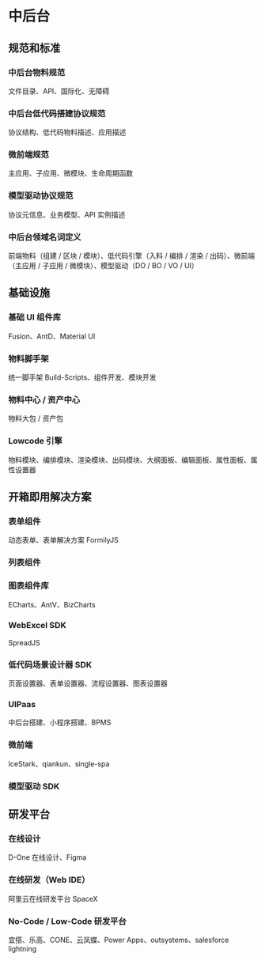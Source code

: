 # 中后台

## 规范和标准

### 中后台物料规范

文件目录、API、国际化、无障碍

### 中后台低代码搭建协议规范

协议结构、低代码物料描述、应用描述

### 微前端规范

主应用、子应用、微模块、生命周期函数

### 模型驱动协议规范

协议元信息、业务模型、API 实例描述

### 中后台领域名词定义

前端物料（组建 / 区块 / 模块）、低代码引擎（入料 / 编排 / 渲染 / 出码）、微前端（主应用 / 子应用 / 微模块）、模型驱动（DO / BO / VO / UI）

## 基础设施

### 基础 UI 组件库

Fusion、AntD、Material UI

### 物料脚手架

统一脚手架 Build-Scripts、组件开发、模块开发

### 物料中心 / 资产中心

物料大包 / 资产包

### Lowcode 引擎

物料模块、编排模块、渲染模块、出码模块、大纲面板、编辑面板、属性面板、属性设置器

## 开箱即用解决方案

### 表单组件

动态表单、表单解决方案 FormilyJS

### 列表组件

### 图表组件库

ECharts、AntV、BizCharts

### WebExcel SDK

SpreadJS

### 低代码场景设计器 SDK

页面设置器、表单设置器、流程设置器、图表设置器

### UIPaas

中后台搭建、小程序搭建、BPMS

### 微前端

IceStark、qiankun、single-spa

### 模型驱动 SDK

## 研发平台

### 在线设计

D-One 在线设计、Figma

### 在线研发（Web IDE）

阿里云在线研发平台 SpaceX

### No-Code / Low-Code 研发平台

宜搭、乐高、CONE、云凤蝶、Power Apps、outsystems、salesforce lightning
